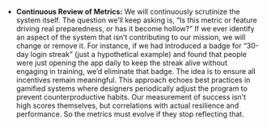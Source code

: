 - **Continuous Review of Metrics:** We will continuously scrutinize the system itself. The question we’ll keep asking is, “Is this metric or feature driving real preparedness, or has it become hollow?” If we ever identify an aspect of the system that isn’t contributing to our mission, we will change or remove it. For instance, if we had introduced a badge for “30-day login streak” (just a hypothetical example) and found that people were just opening the app daily to keep the streak alive without engaging in training, we’d eliminate that badge. The idea is to ensure all incentives remain meaningful. This approach echoes best practices in gamified systems where designers periodically adjust the program to prevent counterproductive habits. Our measurement of success isn’t high scores themselves, but correlations with actual resilience and performance. So the metrics must evolve if they stop reflecting that.